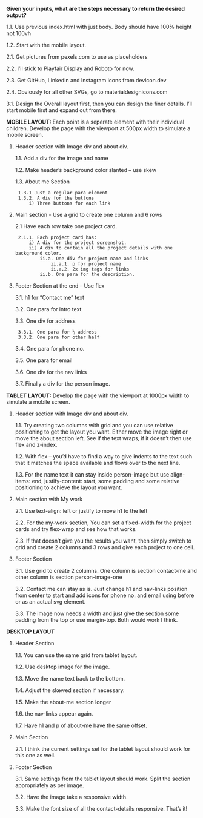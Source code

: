**Given your inputs, what are the steps necessary to return the desired output?**

1.1. Use previous index.html with just body. Body should have 100% height not 100vh

1.2. Start with the mobile layout.

2.1. Get pictures from pexels.com to use as placeholders

2.2. I’ll stick to Playfair Display and Roboto for now.

2.3. Get GitHub, LinkedIn and Instagram icons from devicon.dev

2.4. Obviously for all other SVGs, go to materialdesignicons.com

3.1. Design the Overall layout first, then you can design the finer details. I’ll start mobile first and expand out from there.
 

**MOBILE LAYOUT:** Each point is a seperate element with their individual children. Develop the page with the viewport at 500px width to simulate a mobile screen.

1. Header section with Image div and about div.

	1.1. Add a div for the image and name

    1.2. Make header’s background color slanted – use skew

    1.3. About me Section

		1.3.1 Just a regular para element
		1.3.2. A div for the buttons
			i) Three buttons for each link

2. Main section - Use a grid to create one column and 6 rows

	2.1 Have each row take one project card.

		2.1.1. Each project card has:
            i) A div for the project screenshot.
            ii) A div to contain all the project details with one background color.
	            ii.a. One div for project name and links
		            ii.a.1. p for project name
		            ii.a.2. 2x img tags for links
	            ii.b. One para for the description.

3. Footer Section at the end – Use flex

    3.1. h1 for “Contact me” text

    3.2. One para for intro text

    3.3. One div for address

        3.3.1. One para for ½ address
        3.3.2. One para for other half

    3.4. One para for phone no.

    3.5. One para for email

    3.6. One div for the nav links

    3.7. Finally a div for the person image.


**TABLET LAYOUT:** Develop the page with the viewport at 1000px width to simulate a mobile screen.

1. Header section with Image div and about div.

    1.1. Try creating two columns with grid and you can use relative positioning to get the layout you want. Either move the image right or move the about section left. See if the text wraps, if it doesn’t then use flex and z-index.

    1.2. With flex – you’d have to find a way to give indents to the text such that it matches the space available and flows over to the next line.

    1.3. For the name text it can stay inside person-image but use align-items: end, justify-content: start, some padding and some relative positioning to achieve the layout you want.

2. Main section with My work

    2.1. Use text-align: left or justify to move h1 to the left

    2.2. For the my-work section, You can set a fixed-width for the project cards and try flex-wrap and see how that works.

    2.3. If that doesn’t give you the results you want, then simply switch to grid and create 2 columns and 3 rows and give each project to one cell.

3. Footer Section

    3.1. Use grid to create 2 columns. One column is section contact-me and other column is section person-image-one

    3.2. Contact me can stay as is. Just change h1 and nav-links position from center to start and add icons for phone no. and email using before or as an actual svg element.

    3.3. The image now needs a width and just give the section some padding from the top or use margin-top. Both would work I think.

**DESKTOP LAYOUT**

1. Header Section

    1.1. You can use the same grid from tablet layout.

    1.2. Use desktop image for the image.

    1.3. Move the name text back to the bottom.

    1.4. Adjust the skewed section if necessary.

    1.5. Make the about-me section longer

    1.6. the nav-links appear again.

    1.7. Have h1 and p of about-me have the same offset.

2. Main Section

    2.1. I think the current settings set for the tablet layout should work for this one as well.

3. Footer Section

    3.1. Same settings from the tablet layout should work. Split the section appropriately as per image.

    3.2. Have the image take a responsive width.

    3.3. Make the font size of all the contact-details responsive. That’s it!